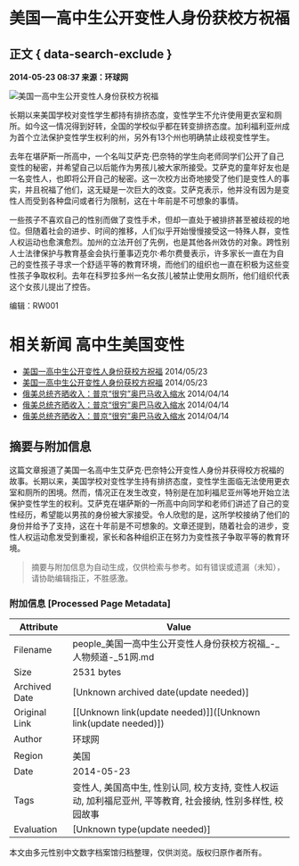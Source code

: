 # 美国一高中生公开变性人身份获校方祝福

## 正文 { data-search-exclude }


**2014-05-23 08:37 来源：环球网** 

![美国一高中生公开变性人身份获校方祝福](http://img.cyol.com/img/news/attachement/jpg/site2/20140522/00219b05efd114e7827417.jpg)

长期以来美国学校对变性学生都持有排挤态度，变性学生不允许使用更衣室和厕所。如今这一情况得到好转，全国的学校似乎都在转变排挤态度。加利福利亚州成为首个立法保护变性学生权利的州，另外有13个州也明确禁止歧视变性学生。

去年在堪萨斯一所高中，一个名叫艾萨克·巴奈特的学生向老师同学们公开了自己变性的秘密，并希望自己以后能作为男孩儿被大家所接受。艾萨克的童年好友也是一名变性人，也即将公开自己的秘密。这一次校方出奇地接受了他们是变性人的事实，并且祝福了他们，这无疑是一次巨大的改变。艾萨克表示，他并没有因为是变性人而受到各种盘问或者行为限制，这在十年前是不可想象的事情。

一些孩子不喜欢自己的性别而做了变性手术，但却一直处于被排挤甚至被歧视的地位。但随着社会的进步、时间的推移，人们似乎开始慢慢接受这一特殊人群，变性人权运动也愈演愈烈。加州的立法开创了先例，也是其他各州效仿的对象。跨性别人士法律保护与教育基金会执行董事迈克尔·希尔费曼表示，许多家长一直在为自己的变性孩子寻求一个舒适平等的教育环境，而他们的组织也一直在积极为这些变性孩子争取权利。去年在科罗拉多州一名女孩儿被禁止使用女厕所，他们组织代表这个女孩儿提出了控告。

编辑：RW001

# 相关新闻 高中生美国变性

- [美国一高中生公开变性人身份获校方祝福](http://www.51grb.com/people/jdrw/dbxw/62391.shtml) 2014/05/23
- [美国一高中生公开变性人身份获校方祝福](http://www.51grb.com/people/tslm/syjd/62486.shtml) 2014/05/23
- [俄美总统齐晒收入：普京“很穷”奥巴马收入缩水](http://www.51grb.com/people/gjk/44024.shtml) 2014/04/14
- [俄美总统齐晒收入：普京“很穷”奥巴马收入缩水](http://www.51grb.com/people/jdrw/rwjj/46000.shtml) 2014/04/14
- [俄美总统齐晒收入：普京“很穷”奥巴马收入缩水](http://www.51grb.com/people/jdrw/dbxw/44172.shtml) 2014/04/14
<!-- tcd_original_link http://people.51grb.com/people/gjk/61812.shtml -->


## 摘要与附加信息

<!-- tcd_abstract -->
这篇文章报道了美国一名高中生艾萨克·巴奈特公开变性人身份并获得校方祝福的故事。长期以来，美国学校对变性学生持有排挤态度，变性学生面临无法使用更衣室和厕所的困境。然而，情况正在发生改变，特别是在加利福尼亚州等地开始立法保护变性学生的权利。艾萨克在堪萨斯的一所高中向同学和老师们讲述了自己的变性经历，希望能以男孩的身份被大家接受。令人欣慰的是，这所学校接纳了他们的身份并给予了支持，这在十年前是不可想象的。文章还提到，随着社会的进步，变性人权运动愈发受到重视，家长和各种组织正在努力为变性孩子争取平等的教育环境。
<!-- tcd_abstract_end -->

> 摘要与附加信息为自动生成，仅供检索与参考。如有错误或遗漏（未知），请协助编辑指正，不胜感激。

### 附加信息 [Processed Page Metadata]

| Attribute       | Value                                  |
|-----------------|----------------------------------------|
| Filename        | people_美国一高中生公开变性人身份获校方祝福_-_人物频道-_51网.md                             |
| Size            | 2531 bytes                           |
| Archived Date   | [Unknown archived date(update needed)]                             |
| Original Link   | [[Unknown link(update needed)]]([Unknown link(update needed)])                       |
| Author          | 环球网                               |
| Region          | 美国                               |
| Date            | 2014-05-23                                 |
| Tags            | 变性人, 美国高中生, 性别认同, 校方支持, 变性人权运动, 加利福尼亚州, 平等教育, 社会接纳, 性别多样性, 校园故事                                 |
| Evaluation            | [Unknown type(update needed)]                                 |
<!-- tcd_table_end -->

本文由多元性别中文数字档案馆归档整理，仅供浏览。版权归原作者所有。
